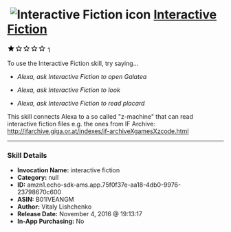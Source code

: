 # &nbsp;<img src="skill_icon" alt="Interactive Fiction icon" width="36"> [Interactive Fiction](http://alexa.amazon.com/#skills/amzn1.echo-sdk-ams.app.75f0f37e-aa18-4db0-9976-23798670c600)
![1 stars](../../images/ic_star_black_18dp_1x.png)![1 stars](../../images/ic_star_border_black_18dp_1x.png)![1 stars](../../images/ic_star_border_black_18dp_1x.png)![1 stars](../../images/ic_star_border_black_18dp_1x.png)![1 stars](../../images/ic_star_border_black_18dp_1x.png) 1

To use the Interactive Fiction skill, try saying...

* *Alexa, ask Interactive Fiction to open Galatea*

* *Alexa, ask Interactive Fiction to look*

* *Alexa, ask Interactive Fiction to read placard*

This skill connects Alexa to a so called "z-machine" that can read interactive fiction files e.g. the ones from IF Archive: http://ifarchive.giga.or.at/indexes/if-archiveXgamesXzcode.html

***

### Skill Details

* **Invocation Name:** interactive fiction
* **Category:** null
* **ID:** amzn1.echo-sdk-ams.app.75f0f37e-aa18-4db0-9976-23798670c600
* **ASIN:** B01IVEANGM
* **Author:** Vitaly Lishchenko
* **Release Date:** November 4, 2016 @ 19:13:17
* **In-App Purchasing:** No
